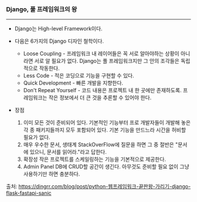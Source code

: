 ### Django, 풀 프레임워크의 왕

---

-   Django는 High-level Framework이다. 
-   다음은 6가지의 Django 디자인 철학이다.
    -   Loose Coupling - 프레임워크 내 레이어들은 꼭 서로 알아야하는 상황이 아니라면 서로 알 필요가 없다. Django는 풀 프레임워크지만 그 안의 조각들은 독립적으로 작동한다.
    -   Less Code - 적은 코딩으로 기능을 구현할 수 있다.
    -   Quick Development - 빠른 개발을 지향한다.
    -   Don't Repeat Yourself - 코드 내용은 프로젝트 내 한 곳에만 존재하도록. 프레임워크는 작은 정보에서 더 큰 것을 추론할 수 있어야 한다.



-   장점
    1.   이미 모든 것이 준비되어 있다.
         기본적인 기능부터 프로 개발자들이 개발해 놓은 각 종 패키지들까지 모두 포함되어 있다. 기본 기능을 만드느라 시간을 허비할 필요가 없다.
    2.   매우 우수한 문서, 생태계
         StackOverFlow에 질문을 하면 그 중 절반은 "문서에 있으니, 문서를 읽어라."라고 답한다.
    3.   확장성
         작은 프로젝트를 스케일링하는 기능을 기본적으로 제공한다.
    4.   Admin Panel
         DB에 CRUD할 공간이 생긴다. 아무것도 준비할 필요 없이 그냥 사용하기만 하면 충분하다.

출처: https://dingrr.com/blog/post/python-웹프레임워크-끝판왕-가리기-django-flask-fastapi-sanic